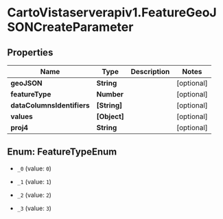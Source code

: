 # CartoVistaserverapiv1.FeatureGeoJSONCreateParameter

## Properties
Name | Type | Description | Notes
------------ | ------------- | ------------- | -------------
**geoJSON** | **String** |  | [optional] 
**featureType** | **Number** |  | [optional] 
**dataColumnsIdentifiers** | **[String]** |  | [optional] 
**values** | **[Object]** |  | [optional] 
**proj4** | **String** |  | [optional] 


<a name="FeatureTypeEnum"></a>
## Enum: FeatureTypeEnum


* `_0` (value: `0`)

* `_1` (value: `1`)

* `_2` (value: `2`)

* `_3` (value: `3`)




